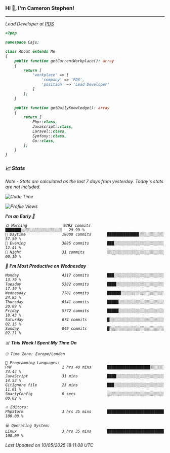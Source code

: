 ### Hi 👋, I'm Cameron Stephen!
<hr>
<p><em>Lead Developer at <a href="https://prindatasolutions.co.uk">PDS</a></p>


```php
<?php

namespace Cajs;

class About extends Me
{
    public function getCurrentWorkplace(): array
    {
        return [
            'workplace' => [
                'company' => 'PDS',
                'position' => 'Lead Developer'
            ]
        ];
    }

    public function getDailyKnowledge(): array
    {
        return [
            Php::class,
            Javascript::class,
            Laravel::class,
            Symfony::class,
            Go::class,
        ];
    }
}
```

### 📈 Stats
<p><em>Note - Stats are calculated as the last 7 days from yesterday. Today's stats are not included.</em></p>


<!--START_SECTION:waka-->
![Code Time](http://img.shields.io/badge/Code%20Time-4%2C478%20hrs%2027%20mins-blue)

![Profile Views](http://img.shields.io/badge/Profile%20Views-0-blue)

**I'm an Early 🐤** 

```text
🌞 Morning                9392 commits        ███████░░░░░░░░░░░░░░░░░░   29.99 % 
🌆 Daytime                18008 commits       ██████████████░░░░░░░░░░░   57.50 % 
🌃 Evening                3885 commits        ███░░░░░░░░░░░░░░░░░░░░░░   12.41 % 
🌙 Night                  31 commits          ░░░░░░░░░░░░░░░░░░░░░░░░░   00.10 % 
```
📅 **I'm Most Productive on Wednesday** 

```text
Monday                   4317 commits        ███░░░░░░░░░░░░░░░░░░░░░░   13.79 % 
Tuesday                  5382 commits        ████░░░░░░░░░░░░░░░░░░░░░   17.19 % 
Wednesday                7781 commits        ██████░░░░░░░░░░░░░░░░░░░   24.85 % 
Thursday                 6541 commits        █████░░░░░░░░░░░░░░░░░░░░   20.89 % 
Friday                   5772 commits        █████░░░░░░░░░░░░░░░░░░░░   18.43 % 
Saturday                 674 commits         █░░░░░░░░░░░░░░░░░░░░░░░░   02.15 % 
Sunday                   849 commits         █░░░░░░░░░░░░░░░░░░░░░░░░   02.71 % 
```


📊 **This Week I Spent My Time On** 

```text
🕑︎ Time Zone: Europe/London

💬 Programming Languages: 
PHP                      2 hrs 40 mins       ███████████████████░░░░░░   74.44 % 
JavaScript               31 mins             ████░░░░░░░░░░░░░░░░░░░░░   14.53 % 
GitIgnore file           23 mins             ███░░░░░░░░░░░░░░░░░░░░░░   11.01 % 
SmartyConfig             0 secs              ░░░░░░░░░░░░░░░░░░░░░░░░░   00.02 % 

🔥 Editors: 
PhpStorm                 3 hrs 35 mins       █████████████████████████   100.00 % 

💻 Operating System: 
Linux                    3 hrs 35 mins       █████████████████████████   100.00 % 
```


 Last Updated on 10/05/2025 18:11:08 UTC
<!--END_SECTION:waka-->
